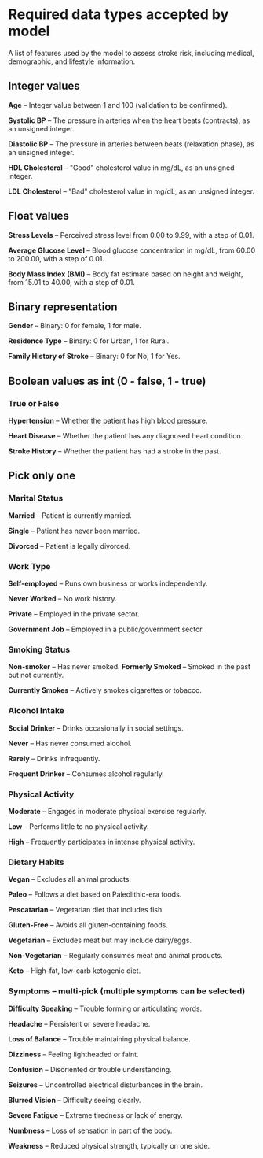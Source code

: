 # Required data types accepted by model

A list of features used by the model to assess stroke risk, including medical, demographic, and lifestyle information.

## Integer values

**Age** – Integer value between 1 and 100 (validation to be confirmed).

**Systolic BP** – The pressure in arteries when the heart beats (contracts), as an unsigned integer.

**Diastolic BP** – The pressure in arteries between beats (relaxation phase), as an unsigned integer.

**HDL Cholesterol** – "Good" cholesterol value in mg/dL, as an unsigned integer.

**LDL Cholesterol** – "Bad" cholesterol value in mg/dL, as an unsigned integer.


## Float values

**Stress Levels** – Perceived stress level from 0.00 to 9.99, with a step of 0.01.

**Average Glucose Level** – Blood glucose concentration in mg/dL, from 60.00 to 200.00, with a step of 0.01.

**Body Mass Index (BMI)** – Body fat estimate based on height and weight, from 15.01 to 40.00, with a step of 0.01.


## Binary representation

**Gender** – Binary: 0 for female, 1 for male.

**Residence Type** – Binary: 0 for Urban, 1 for Rural.

**Family History of Stroke** – Binary: 0 for No, 1 for Yes.


## Boolean values as int (0 - false, 1 - true)

### True or False

**Hypertension** – Whether the patient has high blood pressure.

**Heart Disease** – Whether the patient has any diagnosed heart condition.

**Stroke History** – Whether the patient has had a stroke in the past.


## Pick only one

### Marital Status

**Married** – Patient is currently married.

**Single** – Patient has never been married.

**Divorced** – Patient is legally divorced.


### Work Type

**Self-employed** – Runs own business or works independently.

**Never Worked** – No work history.

**Private** – Employed in the private sector.

**Government Job** – Employed in a public/government sector.


### Smoking Status

**Non-smoker** – Has never smoked.
**Formerly Smoked** – Smoked in the past but not currently.

**Currently Smokes** – Actively smokes cigarettes or tobacco.


### Alcohol Intake

**Social Drinker** – Drinks occasionally in social settings.

**Never** – Has never consumed alcohol.

**Rarely** – Drinks infrequently.

**Frequent Drinker** – Consumes alcohol regularly.


### Physical Activity

**Moderate** – Engages in moderate physical exercise regularly.

**Low** – Performs little to no physical activity.

**High** – Frequently participates in intense physical activity.


### Dietary Habits

**Vegan** – Excludes all animal products.

**Paleo** – Follows a diet based on Paleolithic-era foods.

**Pescatarian** – Vegetarian diet that includes fish.

**Gluten-Free** – Avoids all gluten-containing foods.

**Vegetarian** – Excludes meat but may include dairy/eggs.

**Non-Vegetarian** – Regularly consumes meat and animal products.

**Keto** – High-fat, low-carb ketogenic diet.


### Symptoms – multi-pick (multiple symptoms can be selected)

**Difficulty Speaking** – Trouble forming or articulating words.

**Headache** – Persistent or severe headache.

**Loss of Balance** – Trouble maintaining physical balance.

**Dizziness** – Feeling lightheaded or faint.

**Confusion** – Disoriented or trouble understanding.

**Seizures** – Uncontrolled electrical disturbances in the brain.

**Blurred Vision** – Difficulty seeing clearly.

**Severe Fatigue** – Extreme tiredness or lack of energy.

**Numbness** – Loss of sensation in part of the body.

**Weakness** – Reduced physical strength, typically on one side.

